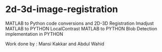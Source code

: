 # 2d-3d-image-registration
MATLAB to Python code conversions and 2D-3D Registration
Imadjust MATLAB to PYTHON
LocalContrast MATLAB to PYTHON
Blob Detection implementation in PYTHON



Work done by :
Mansi Kakkar and Abdul Wahid
